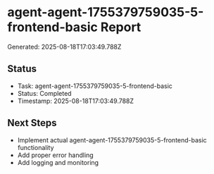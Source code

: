 # agent-agent-1755379759035-5-frontend-basic Report

Generated: 2025-08-18T17:03:49.788Z

## Status
- Task: agent-agent-1755379759035-5-frontend-basic
- Status: Completed
- Timestamp: 2025-08-18T17:03:49.788Z

## Next Steps
- Implement actual agent-agent-1755379759035-5-frontend-basic functionality
- Add proper error handling
- Add logging and monitoring
